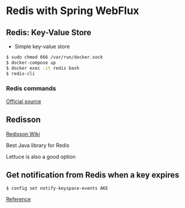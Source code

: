 # Redis with Spring WebFlux

## Redis: Key-Value Store

- Simple key-value store

```bash
$ sudo chmod 666 /var/run/docker.sock
$ docker-compose up
$ docker exec -it redis bash
$ redis-cli
```

### Redis commands

[Official source](https://redis.io/commands/)

## Redisson

[Redisson Wiki](https://github.com/redisson/redisson/wiki/Table-of-Content)

Best Java library for Redis

Lettuce is also a good option

## Get notification from Redis when a key expires

```
$ config set notify-keyspace-events AKE
```

[Reference](https://redis.io/topics/notifications#configuration)
